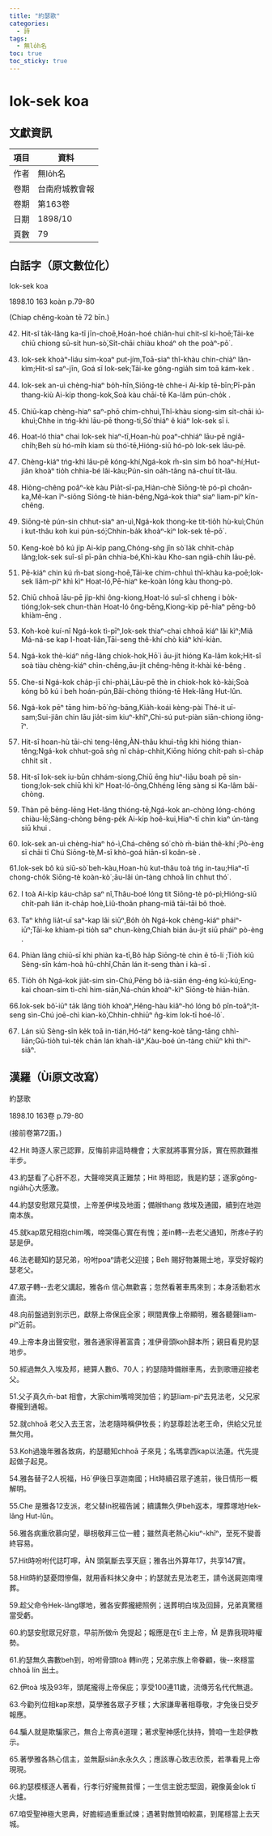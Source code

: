 ```yaml
---
title: "約瑟歌"
categories:
  - 詩
tags:
  - 無lo̍h名
toc: true
toc_sticky: true
---
```


# Iok-sek koa

## 文獻資訊

| 項目 | 資料 |
|---|---|
| 作者 | 無lo̍h名 |
| 卷期 | 台南府城教會報 |
| 卷期 | 第163卷 |
| 日期 | 1898/10 |
| 頁數 | 79 |

## 白話字（原文數位化）

Iok-sek koa

1898.10 163 koàn p.79-80

(Chiap chêng-koàn tē 72 bīn.)

42. Hit-sî ta̍k-lâng ka-tī jīn-choē,Hoán-hoé chiân-hui chit-sî ki-hoē;Tāi-ke chiū chiong sū-si̍t hun-sò͘,Si̍t-chāi chiàu khoáⁿ oh the poàⁿ-pō͘ .

43. Iok-sek khoàⁿ-liáu sim-koaⁿ put-jím,Toā-siaⁿ thî-khàu chin-chiàⁿ lân-kìm;Hit-sî saⁿ-jīn, Goá sī Iok-sek;Tāi-ke gông-ngia̍h sim toā kám-kek .

44. Iok-sek an-uì chèng-hiaⁿ bo̍h-hīn,Siōng-tè chhe-i Ai-ki̍p tē-bīn;Pī-pān thang-kiù Ai-ki̍p thong-kok,Soà kàu chāi-tē Ka-lâm pún-cho̍k .

45. Chiū-kap chèng-hiaⁿ saⁿ-phō chim-chhuì,Thî-khàu siong-sim si̍t-chāi iú-khuì;Chhe in tńg-khì lāu-pē thong-ti,Só͘ thiáⁿ ê kiáⁿ Iok-sek sī i.

46. Hoat-ló thiaⁿ chai Iok-sek hiaⁿ-tī,Hoan-hù poaⁿ-chhiáⁿ lāu-pē ngiâ-chi̍h;Beh sù hó-mi̍h kiam sù thó͘-tē,Hióng-siū hó-pò Iok-sek lāu-pē.

47. Chèng-kiáⁿ tńg-khì lāu-pē kóng-khí,Ngá-kok m̄-sìn sim bô hoaⁿ-hí;Hut-jiân khoàⁿ tio̍h chhia-bé lâi-kàu;Pún-sin oa̍h-tāng ná-chuí ti̍t-lâu.

48. Hiòng-chêng poâⁿ-kè kàu Pia̍t-sī-pa,Hiàn-chè Siōng-tè pó-pì choân-ka,Mê-kan īⁿ-siōng Siōng-tè hián-bêng,Ngá-kok thiaⁿ siaⁿ liam-piⁿ kīn-chêng.

49. Siōng-tè pún-sin chhut-siaⁿ an-uì,Ngá-kok thong-ke tit-tio̍h hù-kuì;Chún i kut-thâu koh kui pún-só͘;Chhin-ba̍k khoàⁿ-kìⁿ Iok-sek tē-pō͘ .

50. Keng-koè bô kú ji̍p Ai-ki̍p pang,Chóng-sǹg jîn sò͘ la̍k chhit-cha̍p lâng;Iok-sek suî-sî pī-pān chhia-bé,Khì-kàu Kho-san ngiâ-chih lāu-pē.

51. Pē-kiáⁿ chin kú m̄-bat siong-hoē,Tāi-ke chim-chhuì thî-khàu ka-poē;Iok-sek liâm-piⁿ khì kìⁿ Hoat-ló,Pē-hiaⁿ ke-koàn lóng kàu thong-pò.

52. Chiū chhoā lāu-pē ji̍p-khì ông-kiong,Hoat-ló suî-sî chheng i bo̍k-tióng;Iok-sek chun-thàn Hoat-ló ông-bēng,Kiong-kip pē-hiaⁿ pēng-bô khiàm-ēng .

53. Koh-koè kuí-nî Ngá-kok tì-pīⁿ,Iok-sek thiaⁿ-chai chhoā kiáⁿ lâi kìⁿ;Miâ Má-ná-se kap I-hoat-liân,Tāi-seng thê-khí chò kiáⁿ khí-kiàn.

54. Ngá-kok thè-kiáⁿ nn̄g-lâng chiok-hok,Hō͘ i āu-ji̍t hióng Ka-lâm kok;Hit-sî soà tiàu chèng-kiáⁿ chìn-chêng,āu-ji̍t chêng-hêng it-khài ké-bêng .

55. Che-si Ngá-kok cha̍p-jī chi-phài,Lāu-pē thè in chiok-hok kò-kài;Soà kóng bô kú i beh hoán-pún,Bâi-chòng thióng-tē Hek-lâng Hut-lûn.

56. Ngá-kok pēⁿ tāng him-bō͘ ǹg-bāng,Kia̍h-koái kèng-pài Thé-it uī-sam;Sui-jiân chin lāu jia̍t-sim kiuⁿ-khîⁿ,Chì-sú put-piàn siān-chiong iông-īⁿ.

57. Hit-sî hoan-hù tāi-chì teng-lêng,ÀN-thâu khuì-tn̄g khì hióng thian-têng;Ngá-kok chhut-goā sǹg nî cha̍p-chhit,Kiōng hióng chi̍t-pah sì-cha̍p chhit si̍t .

58. Hit-sî Iok-sek iu-būn chhám-siong,Chiū ēng hiuⁿ-liāu boah pē sin-tiong;Iok-sek chiū khì kìⁿ Hoat-ló-ông,Chhéng lēng sàng si Ka-lâm bâi-chòng.

59. Thàn pē bēng-lēng Het-lâng thióng-tē,Ngá-kok an-chòng lóng-chóng chiàu-lē;Sàng-chòng bêng-pe̍k Ai-ki̍p hoê-kui,Hiaⁿ-tī chin kiaⁿ ún-tàng siū khui .

60. Iok-sek an-uì chèng-hiaⁿ hó-ì,Chá-chêng só͘ chò m̄-bián thê-khí ;Pò-èng sī chāi tī Chú Siōng-tè,M-sī khò-goá hiān-sî koân-sè .

61.Iok-sek bô kú siū-sò͘ beh-kàu,Hoan-hù kut-thâu toà tńg in-tau;Hiaⁿ-tī chong-cho̍k Siōng-tè koàn-kò͘ ;āu-lâi ún-tàng chhoā lín chhut thó͘ .

62. I toà Ai-ki̍p káu-cha̍p saⁿ nî,Thâu-boé lóng tit Siōng-tè pó-pì;Hióng-siū chi̍t-pah liân it-cha̍p hoè,Liû-thoân phang-miâ tāi-tāi bô thoè.

63. Taⁿ khǹg lia̍t-uī saⁿ-kap lâi siūⁿ,Bo̍h o̍h Ngá-kok chèng-kiáⁿ pháiⁿ-iūⁿ;Tāi-ke khiam-pi tio̍h saⁿ chun-kèng,Chiah bián āu-ji̍t siū pháiⁿ pò-èng .

64. Phiàn lâng chiū-sī khi phiàn ka-tī,Bô ha̍p Siōng-tè chin ê tō-lí ;Tio̍h kiû Sèng-sîn kám-hoà hû-chhî,Chān lán it-seng thàn i kà-sī .

65. Tio̍h o̍h Ngá-kok jia̍t-sim sìn-Chú,Pēng bô ià-siān éng-éng kú-kú;Eng-kai choan-sim tì-chì him-siān,Ná-chún khoàⁿ-kìⁿ Siōng-tè hiān-hiān.

66.Iok-sek bô͘-iūⁿ ta̍k lâng tio̍h khoàⁿ,Hêng-hàu kiâⁿ-hó lóng bô pîn-toāⁿ;It-seng sìn-Chú joē-chì kian-kò͘,Chhin-chhiūⁿ n̂g-kim lok-tī hoé-lô͘ .

67. Lán siū Sèng-sîn ke̍k toā in-tián,Hó-táⁿ keng-koè tāng-tāng chhì-liān;Gū-tio̍h tuì-te̍k chān lán khah-iâⁿ,Kàu-boé ún-tàng chiūⁿ khì thiⁿ-siâⁿ.

## 漢羅（Ùi原文改寫）

約瑟歌

1898.10 163卷 p.79-80

(接前卷第72面。)

42.Hit 時逐人家己認罪，反悔前非這時機會；大家就將事實分訴，實在照款難推半步。

43.約瑟看了心肝不忍，大聲啼哭真正難禁；Hit 時相認，我是約瑟；逐家gông-ngia̍h心大感激。

44.約瑟安慰眾兄莫恨，上帝差伊埃及地面；備辦thang 救埃及通國，續到在地迦南本族。

45.就kap眾兄相抱chim嘴，啼哭傷心實在有愧；差in轉--去老父通知，所疼ê子約瑟是伊。

46.法老聽知約瑟兄弟，吩咐poaⁿ請老父迎接；Beh 賜好物兼賜土地，享受好報約瑟老父。

47.眾子轉--去老父講起，雅各m̄ 信心無歡喜；忽然看著車馬來到；本身活動若水直流。

48.向前盤過到別示巴，獻祭上帝保庇全家；暝間異像上帝顯明，雅各聽聲liam-piⁿ近前。

49.上帝本身出聲安慰，雅各通家得著富貴；准伊骨頭koh歸本所；親目看見約瑟地步。

50.經過無久入埃及邦，總算人數6、70人；約瑟隨時備辦車馬，去到歌珊迎接老父。

51.父子真久m̄-bat 相會，大家chim嘴啼哭加倍；約瑟liam-piⁿ去見法老，父兄家眷攏到通報。

52.就chhoā 老父入去王宮，法老隨時稱伊牧長；約瑟尊趁法老王命，供給父兄並無欠用。

53.Koh過幾年雅各致病，約瑟聽知chhoā 子來見；名瑪拿西kap以法蓮。代先提起做子起見。

54.雅各替子2人祝福，Hō͘ 伊後日享迦南國；Hit時續召眾子進前，後日情形一概解明。

55.Che 是雅各12支派，老父替in祝福告誡；續講無久伊beh返本，埋葬塚地Hek-lâng Hut-lûn。

56.雅各病重欣慕向望，舉枴敬拜三位一體；雖然真老熱心kiuⁿ-khîⁿ，至死不變善終容易。

57.Hit時吩咐代誌叮嚀，ÀN 頭氣斷去享天庭；雅各出外算年17，共享147實。

58.Hit時約瑟憂悶慘傷，就用香料抹父身中；約瑟就去見法老王，請令送屍迦南埋葬。

59.趁父命令Hek-lâng塚地，雅各安葬攏總照例；送葬明白埃及回歸，兄弟真驚穩當受虧。

60.約瑟安慰眾兄好意，早前所做m̄ 免提起；報應是在tī 主上帝，M̄ 是靠我現時權勢。

61.約瑟無久壽數beh到，吩咐骨頭toà 轉in兜；兄弟宗族上帝眷顧，後--來穩當chhoā lín 出土。

62.伊toà 埃及93年，頭尾攏得上帝保庇；享受100連11歲，流傳芳名代代無退。

63.今勸列位相kap來想，莫學雅各眾子歹樣；大家謙卑著相尊敬，才免後日受歹報應。

64.騙人就是欺騙家己，無合上帝真ê道理；著求聖神感化扶持，贊咱一生趁伊教示。

65.著學雅各熱心信主，並無厭siān永永久久；應該專心致志欣羨，若準看見上帝現現。

66.約瑟模樣逐人著看，行孝行好攏無貧憚；一生信主銳志堅固，親像黃金lok tī 火爐。

67.咱受聖神極大恩典，好膽經過重重試煉；遇著對敵贊咱較贏，到尾穩當上去天城。
